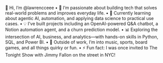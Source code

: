 👋 Hi, I’m @lawrencceee
	•	🎯 I’m passionate about building tech that solves real-world problems and improves everyday life.
	•	🤖 Currently learning about agentic AI, automation, and applying data science to practical use cases.
	•	💡 I’ve built projects including an OpenAI-powered Q&A chatbot, a Notion automation agent, and a churn prediction model.
	•	📊 Exploring the intersection of AI, business, and analytics—with hands-on skills in Python, SQL, and Power BI.
	•	🧩 Outside of work, I’m into music, sports, board games, and all things quirky or fun.
	•	⚡ Fun fact: I was once invited to The Tonight Show with Jimmy Fallon on the street in NYC!

<!---
lawrencceee/lawrencceee is a ✨ special ✨ repository because its `README.md` (this file) appears on your GitHub profile.
You can click the Preview link to take a look at your changes.
--->
